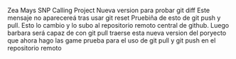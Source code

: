 Zea Mays SNP Calling Project
Nueva version para probar git diff
Este mensaje no aparecereá tras usar git reset
Pruebiña de esto de git push y pull. Esto lo cambio y lo subo al repositorio remoto central de github. Luego barbara será capaz de con git pull traerse esta nueva version del poryecto que ahora hago
las game
prueba para el uso de git pull y git push en el repositorio remoto
